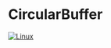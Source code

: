 # CircularBuffer

[![Linux](https://github.com/Loukis95/CircularBuffer/actions/workflows/cmake.yml/badge.svg)](https://github.com/Loukis95/CircularBuffer/actions/workflows/cmake.yml)
